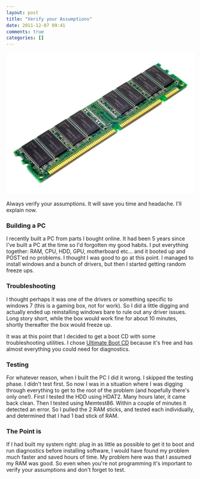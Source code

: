 ```yaml
---
layout: post
title: "Verify your Assumptions"
date: 2011-12-07 09:41
comments: true
categories: []
---
```


<img src="/images/ram.jpg" class ="center"/>

Always verify your assumptions.  It will save you time and headache.
I'll explain now.

### Building a PC

I recently built a PC from parts I bought online.  It had been 5 years
since I've built a PC at the time so I'd forgotten my good habits.  I
put everything together: RAM, CPU, HDD, GPU, motherboard etc...  and
it booted up and POST'ed no problems.  I thought I was good to go at
this point.  I managed to install windows and a bunch of drivers, but
then I started getting random freeze ups.

### Troubleshooting

I thought perhaps it was one of the drivers or something specific to
windows 7 (this is a gaming box, not for work).  So I did a little
digging and actually ended up reinstalling windows bare to rule out
any driver issues.  Long story short, while the box would work fine
for about 10 minutes, shortly thereafter the box would freeze up.

It was at this point that I decided to get a boot CD with some
troubleshooting utilities.  I chose
[Ultimate Boot CD](http://www.ultimatebootcd.com/) because it's free
and has almost everything you could need for diagnostics.

### Testing

For whatever reason, when I built the PC I did it wrong.  I skipped
the testing phase.  I didn't test first.  So now I was in a situation
where I was digging through everything to get to the root of the
problem (and hopefully there's only one!).  First I tested the HDD
using HDAT2.  Many hours later, it came back clean.  Then I tested
using Memtest86.  Within a couple of minutes it detected an error.  So
I pulled the 2 RAM sticks, and tested each individually, and
determined that I had 1 bad stick of RAM.

### The Point is

If I had built my system right: plug in as little as possible to get
it to boot and run diagnostics before installing software, I would
have found my problem much faster and saved hours of time.  My problem
here was that I assumed my RAM was good.  So even when you're not
programming it's important to verify your assumptions and don't forget to test.
